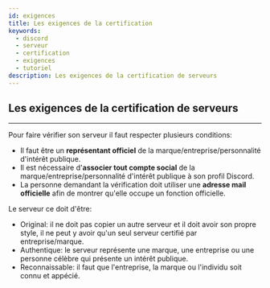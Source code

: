```yaml
---
id: exigences
title: Les exigences de la certification
keywords:
  - discord
  - serveur
  - certification
  - exigences
  - tutoriel
description: Les exigences de la certification de serveurs
---
```

## Les exigences de la certification de serveurs
*********************


Pour faire vérifier son serveur il faut respecter plusieurs conditions:
- Il faut être un **représentant officiel** de la marque/entreprise/personnalité d'intérêt publique.
- Il est nécessaire d'**associer tout compte social** de la marque/entreprise/personnalité d'intérêt publique à son profil Discord.
- La personne demandant la vérification doit utiliser une **adresse mail officielle** afin de montrer qu'elle occupe un fonction officielle.


Le serveur ce doit d'être:
- Original: il ne doit pas copier un autre serveur et il doit avoir son propre style, il ne peut y avoir qu'un seul serveur certifié par entreprise/marque.
- Authentique: le serveur représente une marque, une entreprise ou une personne célèbre qui présente un intérêt publique.
- Reconnaissable: il faut que l'entreprise, la marque ou l'individu soit connu et appécié.


